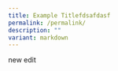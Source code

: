 ```yaml
---
title: Example Titlefdsafdasf
permalink: /permalink/
description: ""
variant: markdown
---
```

new edit